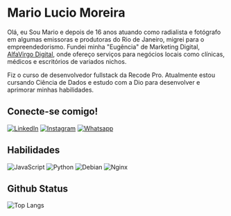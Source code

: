 # Mario Lucio Moreira
Olá, eu Sou Mario e depois de 16 anos atuando como radialista e fotógrafo em algumas emissoras e produtoras do Rio de Janeiro, migrei para o empreendedorismo. Fundei minha "Eugência" de Marketing Digital, <a href="https://alfavirgo.com.br">AlfaVirgo Digital</a>, onde ofereço serviços para negócios locais como clínicas, médicos e escritórios de variados nichos.

Fiz o curso de desenvolvedor fullstack da Recode Pro. Atualmente estou cursando Ciência de Dados e estudo com a Dio para desenvolver e aprimorar minhas habilidades.

## Conecte-se comigo!
[![LinkedIn](https://img.shields.io/badge/LinkedIn-0077B5?style=for-the-badge&logo=linkedin&logoColor=white)](https://www.linkedin.com/in/marioluciobraz/)
[![Instagram](https://img.shields.io/badge/Instagram-E4405F?style=for-the-badge&logo=instagram&logoColor=white)](https://www.instagram.com/alfavirgo.digital/)
[![Whatsapp](https://img.shields.io/badge/WhatsApp-25D366?style=for-the-badge&logo=whatsapp&logoColor=white)](https://wa.me/5521982632022/)

## Habilidades
![JavaScript](https://img.shields.io/badge/JavaScript-323330?style=for-the-badge&logo=javascript&logoColor=F7DF1E)
![Python](https://img.shields.io/badge/python-3670A0?style=for-the-badge&logo=python&logoColor=ffdd54)
![Debian](https://img.shields.io/badge/Debian-D70A53?style=for-the-badge&logo=debian&logoColor=white)
![Nginx](https://img.shields.io/badge/Nginx-009639?style=for-the-badge&logo=nginx&logoColor=white)

## Github Status

![Top Langs](https://github-readme-stats-git-masterrstaa-rickstaa.vercel.app/api/top-langs/?username=marioluciobraz&layout=compact&bg_color=000&border_color=30A3DC&title_color=E94D5F&text_color=FFF)
